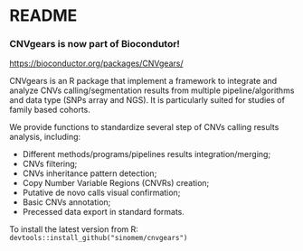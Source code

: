 # README #

### CNVgears is now part of Biocondutor! ###   
<https://bioconductor.org/packages/CNVgears/> 

CNVgears is an R package that implement a framework to integrate and analyze 
CNVs calling/segmentation results from multiple pipeline/algorithms and data
type (SNPs array and NGS). It is particularly suited for studies of family 
based cohorts. 

We provide functions to standardize several step of CNVs calling results 
analysis, including:

* Different methods/programs/pipelines results integration/merging;
* CNVs filtering;
* CNVs inheritance pattern detection;
* Copy Number Variable Regions (CNVRs) creation;
* Putative de novo calls visual confirmation;
* Basic CNVs annotation;
* Precessed data export in standard formats.

To install the latest version from R: 
`devtools::install_github("sinomem/cnvgears")`
